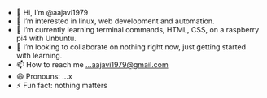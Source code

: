- 👋 Hi, I’m @aajavi1979
- 👀 I’m interested in linux, web development and automation.
- 🌱 I’m currently learning terminal commands, HTML, CSS, on a raspberry pi4 with Unbuntu.
- 💞️ I’m looking to collaborate on nothing right now, just getting started with learning.
- 📫 How to reach me ...aajavi1979@gmail.com
- 😄 Pronouns: ...x
- ⚡ Fun fact: nothing matters

<!---
aajavi1979/aajavi1979 is a ✨ special ✨ repository because its `README.md` (this file) appears on your GitHub profile.
You can click the Preview link to take a look at your changes.
--->
